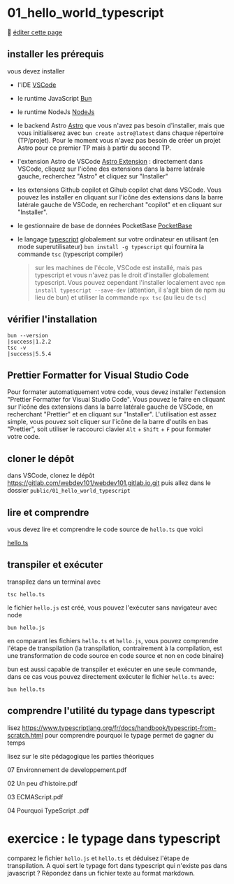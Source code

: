 # 01_hello_world_typescript

:memo: [éditer cette page](https://gitlab.com/-/ide/project/webdev101/webdev101.gitlab.io/edit/main/-/public/01_hello_world_typescript/README.md)

## installer les prérequis

vous devez installer

- l'IDE [VSCode](https://code.visualstudio.com/download)
- le runtime JavaScript [Bun](https://bun.sh/)
- le runtime NodeJs [NodeJs](https://nodejs.org/en/download/)
- le backend Astro [Astro](https://astro.build/) que vous n'avez pas besoin d'installer, mais que vous initialiserez avec `bun create astro@latest` dans chaque répertoire (TP/projet). Pour le moment vous n'avez pas besoin de créer un projet Astro pour ce premier TP mais à partir du second TP. 
- l'extension Astro de VSCode [Astro Extension](https://marketplace.visualstudio.com/items?itemName=astro-build.astro-vscode) : directement dans VSCode, cliquez sur l'icône des extensions dans la barre latérale gauche, recherchez "Astro" et cliquez sur "Installer"
- les extensions Github copilot et Gihub copilot chat dans VSCode. Vous pouvez les installer en cliquant sur l'icône des extensions dans la barre latérale gauche de VSCode, en recherchant "copilot" et en cliquant sur "Installer".
- le gestionnaire de base de données PocketBase [PocketBase](https://pocketbase.io/) 
- le langage [typescript](https://www.typescriptlang.org/download) globalement sur votre ordinateur en utilisant (en mode superutilisateur) `bun install -g typescript` qui fournira la commande `tsc` (typescript compiler)

  > sur les machines de l'école, VSCode est installé, mais pas typescript et vous n'avez pas le droit d'installer globalement typescript. Vous pouvez cependant l'installer localement avec `npm install typescript --save-dev` (attention, il s'agit bien de npm au lieu de bun) et utiliser la commande `npx tsc` (au lieu de `tsc`)

## vérifier l'installation

```terminal
bun --version
|success|1.2.2
tsc -v
|success|5.5.4
```

## Prettier Formatter for Visual Studio Code

Pour formater automatiquement votre code, vous devez installer l'extension "Prettier Formatter for Visual Studio Code". Vous pouvez le faire en cliquant sur l'icône des extensions dans la barre latérale gauche de VSCode, en recherchant "Prettier" et en cliquant sur "Installer". L'utilisation est assez simple, vous pouvez soit cliquer sur l'icône de la barre d'outils en bas "Prettier", soit utiliser le raccourci clavier `Alt` + `Shift` + `F` pour formater votre code.

## cloner le dépôt

dans VSCode, clonez le dépôt <https://gitlab.com/webdev101/webdev101.gitlab.io.git> puis allez dans le dossier `public/01_hello_world_typescript`

## lire et comprendre

vous devez lire et comprendre le code source de `hello.ts` que voici

[hello.ts](hello.ts ":include :type=code typescript")

## transpiler et exécuter

transpilez dans un terminal avec

```terminal
tsc hello.ts
```

le fichier `hello.js` est créé, vous pouvez l'exécuter sans navigateur avec node

```terminal
bun hello.js
```

en comparant les fichiers `hello.ts` et `hello.js`, vous pouvez comprendre l'étape de transpilation (la transpilation, contrairement à la compilation, est une transformation de code source en code source et non en code binaire)

bun est aussi capable de transpiler et exécuter en une seule commande, dans ce cas vous pouvez directement exécuter le fichier `hello.ts` avec:

```terminal
bun hello.ts
```

## comprendre l'utilité du typage dans typescript

lisez https://www.typescriptlang.org/fr/docs/handbook/typescript-from-scratch.html pour comprendre pourquoi le typage permet de gagner du temps

lisez sur le site pédagogique les parties théoriques

07 Environnement de developpement.pdf

02 Un peu d'histoire.pdf

03 ECMAScript.pdf

04 Pourquoi TypeScript .pdf

# exercice : le typage dans typescript

comparez le fichier `hello.js` et `hello.ts` et déduisez l'étape de transpilation. A quoi sert le typage fort dans typescript qui n'existe pas dans javascript ? Répondez dans un fichier texte au format markdown.
